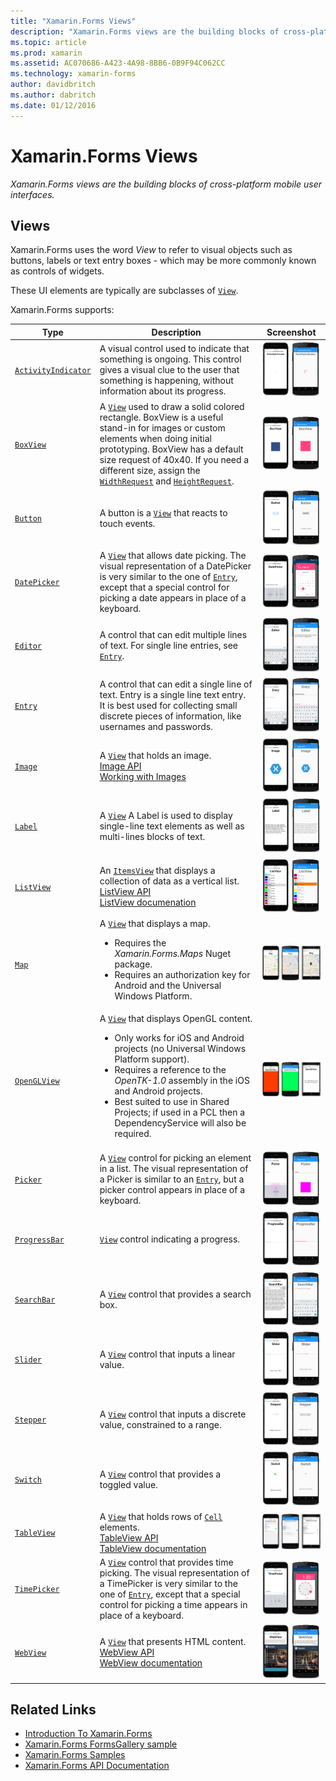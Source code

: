 ```yaml
---
title: "Xamarin.Forms Views"
description: "Xamarin.Forms views are the building blocks of cross-platform mobile user interfaces."
ms.topic: article
ms.prod: xamarin
ms.assetid: AC070686-A423-4A98-8BB6-0B9F94C062CC
ms.technology: xamarin-forms
author: davidbritch
ms.author: dabritch
ms.date: 01/12/2016
---
```


# Xamarin.Forms Views

_Xamarin.Forms views are the building blocks of cross-platform mobile user interfaces._

## Views

Xamarin.Forms uses the word *View* to refer to visual objects such as buttons, labels or text entry boxes - which may be more commonly known as controls of widgets.

These UI elements are typically are subclasses of [`View`](https://developer.xamarin.com/api/type/Xamarin.Forms.View/).

Xamarin.Forms supports:

| Type | Description | Screenshot |
| ---- | ----------- | ---------- |
| [`ActivityIndicator`](https://developer.xamarin.com/api/type/Xamarin.Forms.ActivityIndicator/) | A visual control used to indicate that something is ongoing. This control gives a visual clue to the user that something is happening, without information about its progress. | [![ActivityIndicator Example](views-images/ActivityIndicator.png "ActivityIndicator Example")](https://github.com/xamarin/xamarin-forms-samples/blob/master/FormsGallery/FormsGallery/FormsGallery/CodeExamples/ActivityIndicatorDemoPage.cs) |
| [`BoxView`](https://developer.xamarin.com/api/type/Xamarin.Forms.BoxView/) | A [`View`](https://developer.xamarin.com/api/type/Xamarin.Forms.View/) used to draw a solid colored rectangle. BoxView is a useful stand-in for images or custom elements when doing initial prototyping. BoxView has a default size request of 40x40. If you need a different size, assign the [`WidthRequest`](https://developer.xamarin.com/api/property/Xamarin.Forms.VisualElement.WidthRequest/) and [`HeightRequest`](https://developer.xamarin.com/api/property/Xamarin.Forms.VisualElement.HeightRequest/). | [![BoxView Example](views-images/BoxView.png "BoxView Example")](https://github.com/xamarin/xamarin-forms-samples/blob/master/FormsGallery/FormsGallery/FormsGallery/CodeExamples/BoxViewDemoPage.cs) |
| [`Button`](https://developer.xamarin.com/api/type/Xamarin.Forms.Button/) | A button is a [`View`](https://developer.xamarin.com/api/type/Xamarin.Forms.View/) that reacts to touch events. | [![Button Example](views-images/Button.png "Button Example")](https://github.com/xamarin/xamarin-forms-samples/blob/master/FormsGallery/FormsGallery/FormsGallery/CodeExamples/ButtonDemoPage.cs) |
| [`DatePicker`](https://developer.xamarin.com/api/type/Xamarin.Forms.DatePicker/) | A [`View`](https://developer.xamarin.com/api/type/Xamarin.Forms.View/) that allows date picking. The visual representation of a DatePicker is very similar to the one of [`Entry`](https://developer.xamarin.com/api/type/Xamarin.Forms.Entry/), except that a special control for picking a date appears in place of a keyboard. | [![DatePicker Example](views-images/DatePicker.png "DatePicker Example")](https://github.com/xamarin/xamarin-forms-samples/blob/master/FormsGallery/FormsGallery/FormsGallery/CodeExamples/DatePickerDemoPage.cs) |
| [`Editor`](https://developer.xamarin.com/api/type/Xamarin.Forms.Editor/) | A control that can edit multiple lines of text. For single line entries, see [`Entry`](https://developer.xamarin.com/api/type/Xamarin.Forms.Entry/). | [![Editor Example](views-images/Editor.png "Editor Example")](https://github.com/xamarin/xamarin-forms-samples/blob/master/FormsGallery/FormsGallery/FormsGallery/CodeExamples/EditorDemoPage.cs) |
| [`Entry`](https://developer.xamarin.com/api/type/Xamarin.Forms.Entry/) | A control that can edit a single line of text. Entry is a single line text entry. It is best used for collecting small discrete pieces of information, like usernames and passwords. | [![Entry Example](views-images/Entry.png "Entry Example")](https://github.com/xamarin/xamarin-forms-samples/blob/master/FormsGallery/FormsGallery/FormsGallery/CodeExamples/EntryDemoPage.cs) |
| [`Image`](https://developer.xamarin.com/api/type/Xamarin.Forms.Image/) |  A [`View`](https://developer.xamarin.com/api/type/Xamarin.Forms.View/) that holds an image.<br />[Image API](https://developer.xamarin.com/api/type/Xamarin.Forms.Image)<br />[Working with Images](~/xamarin-forms/user-interface/images.md) | [![Image Example](views-images/Image.png "Image Example")](https://github.com/xamarin/xamarin-forms-samples/blob/master/FormsGallery/FormsGallery/FormsGallery/CodeExamples/ImageDemoPage.cs) |
| [`Label`](https://developer.xamarin.com/api/type/Xamarin.Forms.Label/) | A [`View`](https://developer.xamarin.com/api/type/Xamarin.Forms.View/) A Label is used to display single-line text elements as well as multi-lines blocks of text. | [![Label Example](views-images/Label.png "Label Example")](https://github.com/xamarin/xamarin-forms-samples/blob/master/FormsGallery/FormsGallery/FormsGallery/CodeExamples/LabelDemoPage.cs) |
| [`ListView`](https://developer.xamarin.com/api/type/Xamarin.Forms.ListView/) | An [`ItemsView`](https://developer.xamarin.com/api/type/Xamarin.Forms.ItemsView%3CTVisual%3E/) that displays a collection of data as a vertical list.<br />[ListView API](https://developer.xamarin.com/api/type/Xamarin.Forms.ListView/)<br />[ListView documenation](~/xamarin-forms/user-interface/listview/index.md) | [![ListView Example](views-images/ListView.png "ListView Example")](https://github.com/xamarin/xamarin-forms-samples/blob/master/FormsGallery/FormsGallery/FormsGallery/CodeExamples/ListViewDemoPage.cs) |
| [`Map`](https://developer.xamarin.com/api/type/Xamarin.Forms.Maps.Map/) | A [`View`](https://developer.xamarin.com/api/type/Xamarin.Forms.View/) that displays a map.<ul><li>Requires the *Xamarin.Forms.Maps* Nuget package.<li>Requires an authorization key for Android and the Universal Windows Platform.</li></ul> | [![Map Example](views-images/Map.png "Map Example")](https://github.com/xamarin/xamarin-forms-samples/blob/master/FormsGallery/FormsGallery/FormsGallery/CodeExamples/MapDemoPage.cs) |
| [`OpenGLView`](https://developer.xamarin.com/api/type/Xamarin.Forms.OpenGLView/) | A [`View`](https://developer.xamarin.com/api/type/Xamarin.Forms.View/) that displays OpenGL content.<ul><li>Only works for iOS and Android projects (no Universal Windows Platform support).<li>Requires a reference to the *OpenTK-1.0* assembly in the iOS and Android projects.</li><li>Best suited to use in Shared Projects; if used in a PCL then a DependencyService will also be required.</li></ul> | [![OpenGLView Example](views-images/OpenGLView.png "OpenGLView Example")](https://github.com/xamarin/xamarin-forms-samples/blob/master/FormsGallery/FormsGallery/FormsGallery/CodeExamples/OpenGLViewDemoPage.cs) |
| [`Picker`](https://developer.xamarin.com/api/type/Xamarin.Forms.Picker/) | A [`View`](https://developer.xamarin.com/api/type/Xamarin.Forms.View/) control for picking an element in a list. The visual representation of a Picker is similar to an [`Entry`](https://developer.xamarin.com/api/type/Xamarin.Forms.Entry/), but a picker control appears in place of a keyboard. | [![Picker Example](views-images/Picker.png "Picker Example")](https://github.com/xamarin/xamarin-forms-samples/blob/master/FormsGallery/FormsGallery/FormsGallery/CodeExamples/PickerDemoPage.cs) |
| [`ProgressBar`](https://developer.xamarin.com/api/type/Xamarin.Forms.ProgressBar/) | [`View`](https://developer.xamarin.com/api/type/Xamarin.Forms.View/) control indicating a progress. | [![ProgressBar Example](views-images/ProgressBar.png "ProgressBar Example")](https://github.com/xamarin/xamarin-forms-samples/blob/master/FormsGallery/FormsGallery/FormsGallery/CodeExamples/ProgressBarDemoPage.cs) |
| [`SearchBar`](https://developer.xamarin.com/api/type/Xamarin.Forms.SearchBar/) | A [`View`](https://developer.xamarin.com/api/type/Xamarin.Forms.View/) control that provides a search box. | [![SearchBar Example](views-images/SearchBar.png "SearchBar Example")](https://github.com/xamarin/xamarin-forms-samples/blob/master/FormsGallery/FormsGallery/FormsGallery/CodeExamples/SearchBarDemoPage.cs) |
| [`Slider`](https://developer.xamarin.com/api/type/Xamarin.Forms.Slider/) | A [`View`](https://developer.xamarin.com/api/type/Xamarin.Forms.View/) control that inputs a linear value. | [![Slider Example](views-images/Slider.png "Slider Example")](https://github.com/xamarin/xamarin-forms-samples/blob/master/FormsGallery/FormsGallery/FormsGallery/CodeExamples/SliderDemoPage.cs) |
| [`Stepper`](https://developer.xamarin.com/api/type/Xamarin.Forms.Stepper/) | A [`View`](https://developer.xamarin.com/api/type/Xamarin.Forms.View/) control that inputs a discrete value, constrained to a range. | [![Stepper Example](views-images/Stepper.png "Stepper Example")](https://github.com/xamarin/xamarin-forms-samples/blob/master/FormsGallery/FormsGallery/FormsGallery/CodeExamples/StepperDemoPage.cs) |
| [`Switch`](https://developer.xamarin.com/api/type/Xamarin.Forms.Switch/) | A [`View`](https://developer.xamarin.com/api/type/Xamarin.Forms.View/) control that provides a toggled value. | [![Switch Example](views-images/Switch.png "Switch Example")](https://github.com/xamarin/xamarin-forms-samples/blob/master/FormsGallery/FormsGallery/FormsGallery/CodeExamples/SwitchDemoPage.cs) |
| [`TableView`](https://developer.xamarin.com/api/type/Xamarin.Forms.TableView/) | A [`View`](https://developer.xamarin.com/api/type/Xamarin.Forms.View/) that holds rows of [`Cell`](https://developer.xamarin.com/api/type/Xamarin.Forms.Cell/) elements.<br />[TableView API](https://developer.xamarin.com/api/type/Xamarin.Forms.TableView/)<br />[TableView documentation](~/xamarin-forms/user-interface/tableview.md) | [![TableView Example](views-images/TableView.png "TableView Example")](https://github.com/xamarin/xamarin-forms-samples/blob/master/FormsGallery/FormsGallery/FormsGallery/CodeExamples/TableViewFormDemoPage.cs) |
| [`TimePicker`](https://developer.xamarin.com/api/type/Xamarin.Forms.TimePicker/) | A [`View`](https://developer.xamarin.com/api/type/Xamarin.Forms.View/) control that provides time picking. The visual representation of a TimePicker is very similar to the one of [`Entry`](https://developer.xamarin.com/api/type/Xamarin.Forms.Entry/), except that a special control for picking a time appears in place of a keyboard. | [![TimePicker Example](views-images/TimePicker.png "TimePicker Example")](https://github.com/xamarin/xamarin-forms-samples/blob/master/FormsGallery/FormsGallery/FormsGallery/CodeExamples/TimePickerDemoPage.cs) |
| [`WebView`](https://developer.xamarin.com/api/type/Xamarin.Forms.WebView/) | A [`View`](https://developer.xamarin.com/api/type/Xamarin.Forms.View/) that presents HTML content.<br />[WebView API](https://developer.xamarin.com/api/type/Xamarin.Forms.WebView/)<br />[WebView documentation](~/xamarin-forms/user-interface/webview.md) | [![WebView Example](views-images/WebView.png "WebView Example")](https://github.com/xamarin/xamarin-forms-samples/blob/master/FormsGallery/FormsGallery/FormsGallery/CodeExamples/WebViewDemoPage.cs) |

## Related Links

- [Introduction To Xamarin.Forms](~/xamarin-forms/get-started/introduction-to-xamarin-forms.md)
- [Xamarin.Forms FormsGallery sample](https://developer.xamarin.com/samples/FormsGallery/)
- [Xamarin.Forms Samples](https://developer.xamarin.com/samples/xamarin-forms/all/)
- [Xamarin.Forms API Documentation](https://developer.xamarin.com/api/root/Xamarin.Forms/)
